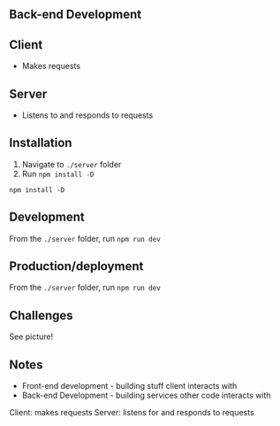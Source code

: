 ## Back-end Development

## Client
- Makes requests

## Server
- Listens to and responds to requests

## Installation

1. Navigate to `./server` folder
2. Run `npm install -D`

`npm install -D`

## Development

From the `./server` folder, run `npm run dev`

## Production/deployment

From the `./server` folder, run `npm run dev`

## Challenges

See picture!

## Notes

- Front-end development - building stuff client interacts with
- Back-end Development - building services other code interacts with

Client: makes requests
Server: listens for and responds to requests
